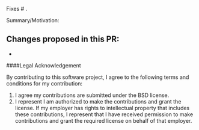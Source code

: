 Fixes # .

Summary/Motivation:

Changes proposed in this PR:
-
-

####Legal Acknowledgement

By contributing to this software project, I agree to the
following terms and conditions for my contribution:

1. I agree my contributions are submitted under the BSD license.
2. I represent I am authorized to make the contributions and grant
   the license. If my employer has rights to intellectual property that
   includes these contributions, I represent that I have received
   permission to make contributions and grant the required license on
   behalf of that employer.
